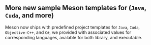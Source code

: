 ## More new sample Meson templates for (`Java`, `Cuda`, and more)

Meson now ships with predefined project templates for `Java`,
`Cuda`, `Objective-C++`, and `C#`, we provided with associated
values for corresponding languages, avalable for both library,
and executable.
